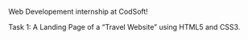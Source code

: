 Web Developement internship at CodSoft! 

Task 1:
A Landing Page of a “Travel Website” using HTML5 and CSS3.

